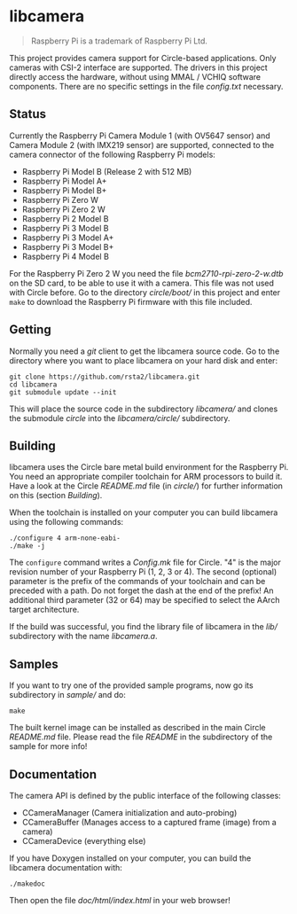 libcamera
=========

> Raspberry Pi is a trademark of Raspberry Pi Ltd.

This project provides camera support for Circle-based applications. Only cameras with CSI-2 interface are supported. The drivers in this project directly access the hardware, without using MMAL / VCHIQ software components. There are no specific settings in the file *config.txt* necessary.

Status
------

Currently the Raspberry Pi Camera Module 1 (with OV5647 sensor) and Camera Module 2 (with IMX219 sensor) are supported, connected to the camera connector of the following Raspberry Pi models:

* Raspberry Pi Model B (Release 2 with 512 MB)
* Raspberry Pi Model A+
* Raspberry Pi Model B+
* Raspberry Pi Zero W
* Raspberry Pi Zero 2 W
* Raspberry Pi 2 Model B
* Raspberry Pi 3 Model B
* Raspberry Pi 3 Model A+
* Raspberry Pi 3 Model B+
* Raspberry Pi 4 Model B

For the Raspberry Pi Zero 2 W you need the file *bcm2710-rpi-zero-2-w.dtb* on the SD card, to be able to use it with a camera. This file was not used with Circle before. Go to the directory *circle/boot/* in this project and enter `make` to download the Raspberry Pi firmware with this file included.

Getting
-------

Normally you need a *git* client to get the libcamera source code. Go to the directory where you want to place libcamera on your hard disk and enter:

	git clone https://github.com/rsta2/libcamera.git
	cd libcamera
	git submodule update --init

This will place the source code in the subdirectory *libcamera/* and clones the submodule *circle* into the *libcamera/circle/* subdirectory.

Building
--------

libcamera uses the Circle bare metal build environment for the Raspberry Pi. You need an appropriate compiler toolchain for ARM processors to build it. Have a look at the Circle *README.md* file (in *circle/*) for further information on this (section *Building*).

When the toolchain is installed on your computer you can build libcamera using the following commands:

	./configure 4 arm-none-eabi-
	./make -j

The `configure` command writes a *Config.mk* file for Circle. "4" is the major revision number of your Raspberry Pi (1, 2, 3 or 4). The second (optional) parameter is the prefix of the commands of your toolchain and can be preceded with a path. Do not forget the dash at the end of the prefix! An additional third parameter (32 or 64) may be specified to select the AArch target architecture.

If the build was successful, you find the library file of libcamera in the *lib/* subdirectory with the name *libcamera.a*.

Samples
-------

If you want to try one of the provided sample programs, now go its subdirectory in *sample/* and do:

	make

The built kernel image can be installed as described in the main Circle *README.md* file. Please read the file *README* in the subdirectory of the sample for more info!

Documentation
-------------

The camera API is defined by the public interface of the following classes:

* CCameraManager (Camera initialization and auto-probing)
* CCameraBuffer (Manages access to a captured frame (image) from a camera)
* CCameraDevice (everything else)

If you have Doxygen installed on your computer, you can build the libcamera documentation with:

	./makedoc

Then open the file *doc/html/index.html* in your web browser!
